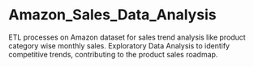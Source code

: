 # Amazon_Sales_Data_Analysis
ETL processes on Amazon dataset for sales trend analysis like product category wise monthly sales. Exploratory Data Analysis to identify competitive trends, contributing to the product sales roadmap.
